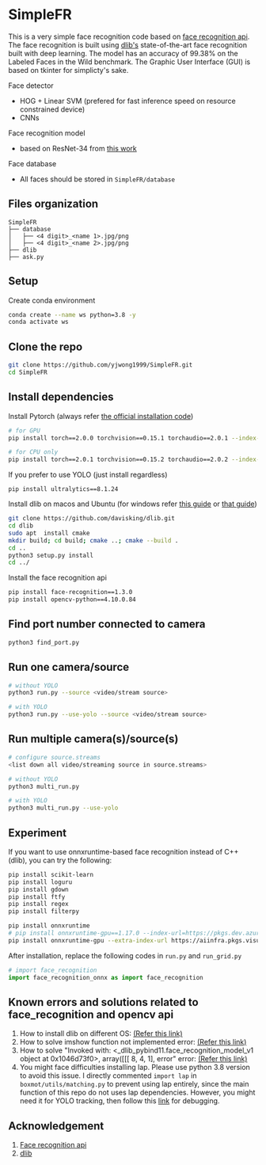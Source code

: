 # SimpleFR
This is a very simple face recognition code based on [face recognition api](https://github.com/ageitgey/face_recognition). The face recognition is built using [dlib's](https://github.com/davisking/dlib) state-of-the-art face recognition built with deep learning. The model has an accuracy of 99.38% on the Labeled Faces in the Wild benchmark. The Graphic User Interface (GUI) is based on tkinter for simplicty's sake.

Face detector
- HOG + Linear SVM (prefered for fast inference speed on resource constrained device)
- CNNs

Face recognition model
- based on ResNet-34 from [this work](https://arxiv.org/abs/1512.03385)

Face database
- All faces should be stored in ```SimpleFR/database```

## Files organization
```
SimpleFR
├── database
│   ├── <4 digit>_<name 1>.jpg/png
│   ├── <4 digit>_<name 2>.jpg/png
├── dlib
├── ask.py
```

## Setup
Create conda environment
```bash
conda create --name ws python=3.8 -y
conda activate ws
```

## Clone the repo
```bash
git clone https://github.com/yjwong1999/SimpleFR.git
cd SimpleFR
```

## Install dependencies

Install Pytorch (always refer [the official installation code](https://pytorch.org/get-started/locally/))
```bash
# for GPU
pip install torch==2.0.0 torchvision==0.15.1 torchaudio==2.0.1 --index-url https://download.pytorch.org/whl/cu118

# for CPU only
pip install torch==2.0.1 torchvision==0.15.2 torchaudio==2.0.2 --index-url https://download.pytorch.org/whl/cpu
```

If you prefer to use YOLO (just install regardless)
```
pip install ultralytics==8.1.24
```


Install dlib on macos and Ubuntu (for windows refer [this guide](https://github.com/sachadee/Dlib) or [that guide](https://github.com/z-mahmud22/Dlib_Windows_Python3.x))
```bash
git clone https://github.com/davisking/dlib.git
cd dlib
sudo apt  install cmake
mkdir build; cd build; cmake ..; cmake --build .
cd ..
python3 setup.py install
cd ../
```

Install the face recognition api
```bash
pip install face-recognition==1.3.0
pip install opencv-python==4.10.0.84
```

## Find port number connected to camera
```bash
python3 find_port.py
```

## Run one camera/source
```bash
# without YOLO
python3 run.py --source <video/stream source>

# with YOLO
python3 run.py --use-yolo --source <video/stream source>
```

## Run multiple camera(s)/source(s)
```bash
# configure source.streams
<list down all video/streaming source in source.streams>

# without YOLO
python3 multi_run.py 

# with YOLO
python3 multi_run.py --use-yolo
```

## Experiment
If you want to use onnxruntime-based face recognition instead of C++ (dlib), you can try the following:
```bash
pip install scikit-learn
pip install loguru
pip install gdown
pip install ftfy
pip install regex
pip install filterpy

pip install onnxruntime
# pip install onnxruntime-gpu==1.17.0 --index-url=https://pkgs.dev.azure.com/onnxruntime/onnxruntime/_packaging/onnxruntime-cuda-12/pypi/simple
pip install onnxruntime-gpu --extra-index-url https://aiinfra.pkgs.visualstudio.com/PublicPackages/_packaging/onnxruntime-cuda-12/pypi/simple/
```

After installation, replace the following codes in `run.py` and `run_grid.py`
```python
# import face_recognition
import face_recognition_onnx as import face_recognition
```

## Known errors and solutions related to face_recognition and opencv api
1. How to install dlib on different OS: [(Refer this link)](https://gist.github.com/ageitgey/629d75c1baac34dfa5ca2a1928a7aeaf)
2. How to solve imshow function not implemented error: [(Refer this link)](https://github.com/opencv/opencv-python/issues/17#issuecomment-877649472)
3. How to solve "Invoked with: <_dlib_pybind11.face_recognition_model_v1 object at 0x1046d73f0>, array([[[ 8, 4, 1], error" error: [(Refer this link)](https://github.com/ageitgey/face_recognition/issues/1516#issuecomment-1615931065)
4. You might face difficulties installing lap. Please use python 3.8 version to avoid this issue. I directly commented `import lap` in `boxmot/utils/matching.py` to prevent using lap entirely, since the main function of this repo do not uses lap dependencies. However, you might need it for YOLO tracking, then follow this [link](https://github.com/Adnedvid/Lap-pkg-for-YOLO/tree/main) for debugging.

## Acknowledgement
1. [Face recognition api](https://github.com/ageitgey/face_recognition)
2. [dlib](https://github.com/davisking/dlib)
